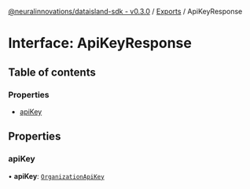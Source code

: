 [@neuralinnovations/dataisland-sdk - v0.3.0](../../README.md) / [Exports](../modules.md) / ApiKeyResponse

# Interface: ApiKeyResponse

## Table of contents

### Properties

- [apiKey](ApiKeyResponse.md#apikey)

## Properties

### apiKey

• **apiKey**: [`OrganizationApiKey`](OrganizationApiKey.md)
